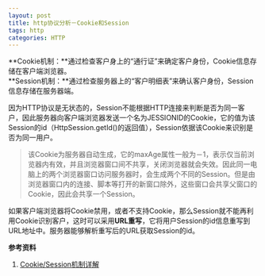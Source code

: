 ```yaml
---
layout: post
title: http协议分析－Cookie和Session
tags: http
categories: HTTP
---
```

**Cookie机制：**通过检查客户身上的“通行证”来确定客户身份，Cookie信息存储在客户端浏览器。  
**Session机制：**通过检查服务器上的“客户明细表”来确认客户身份，Session信息存储在服务器端。  

  
因为HTTP协议是无状态的，Session不能根据HTTP连接来判断是否为同一客户，因此服务器向客户端浏览器发送一个名为JESSIONID的Cookie，它的值为该Session的id（HttpSession.getId()的返回值），Session依据该Cookie来识别是否为同一用户。  
>该Cookie为服务器自动生成，它的maxAge属性一般为－1，表示仅当前浏览器内有效，并且浏览器窗口间不共享，关闭浏览器就会失效。因此同一电脑上的两个浏览器窗口访问服务器时，会生成两个不同的Session。但是由浏览器窗口内的连接、脚本等打开的新窗口除外，这些窗口会共享父窗口的Cookie，因此会共享一个Session。  

如果客户端浏览器将Cookie禁用，或者不支持Cookie，那么Session就不能再利用Cookie识别客户，这时可以采用**URL重写**，它将用户Session的id信息重写到URL地址中。服务器能够解析重写后的URL获取Session的id。


**参考资料**
1. [Cookie/Session机制详解](http://www.360doc.com/content/11/1227/00/198_175229712.shtml)